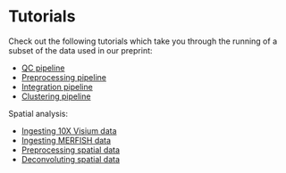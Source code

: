 Tutorials
==========

Check out the following tutorials which take you through the running of a subset of the data used in our preprint:

- [QC pipeline](https://panpipes-tutorials.readthedocs.io/en/latest/ingesting_data/Ingesting_data_with_panpipes.html)
- [Preprocessing pipeline](https://panpipes-tutorials.readthedocs.io/en/latest/filtering_data/filtering_data_with_panpipes.html)
- [Integration pipeline](https://panpipes-tutorials.readthedocs.io/en/latest/uni_multi_integration/Integrating_data_with_panpipes.html)
- [Clustering pipeline](https://panpipes-tutorials.readthedocs.io/en/latest/clustering_tutorial.html)

Spatial analysis:

- [Ingesting 10X Visium data](https://panpipes-tutorials.readthedocs.io/en/latest/ingesting_spatial_data/Ingesting_spatialdata_with_panpipes.html)
- [Ingesting MERFISH data](https://panpipes-tutorials.readthedocs.io/en/latest/ingesting_processing_merfish_data/merfish_analysis_with_panpipes.html)
- [Preprocessing spatial data](https://panpipes-tutorials.readthedocs.io/en/latest/filtering_spatial_data/filtering_spatial_data_with_panpipes.html)
- [Deconvoluting spatial data](https://panpipes-tutorials.readthedocs.io/en/latest/deconvolution/deconvoluting_spatial_data_with_panpipes.html)
